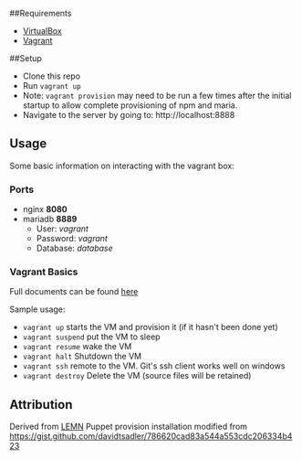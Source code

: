 
##Requirements

-	[VirtualBox](https://www.virtualbox.org/wiki/Downloads)
-	[Vagrant](https://www.vagrantup.com)

##Setup

-	Clone this repo
-	Run `vagrant up`
-   Note: `vagrant provision` may need to be run a few times after the initial startup to allow complete provisioning of npm and maria.  
-	Navigate to the server by going to: http://localhost:8888 



Usage
-----

Some basic information on interacting with the vagrant box:

### Ports

-	nginx **8080** 
-	mariadb **8889**
	-	User: *vagrant*
	-	Password: *vagrant*
	-	Database: *database*


### Vagrant Basics

Full documents can be found [here](https://www.vagrantup.com/docs/index.html)

Sample usage:

-	`vagrant up` starts the VM and provision it (if it hasn't been done yet)
-	`vagrant suspend` put the VM to sleep 
-   `vagrant resume` wake the VM
-	`vagrant halt` Shutdown the VM
-	`vagrant ssh` remote to the VM.  Git's ssh client works well on windows
-	`vagrant destroy` Delete the VM (source files will be retained)

Attribution
-----
Derived from [LEMN](https://github.com/tbremer/LEMN)
Puppet provision installation modified from https://gist.github.com/davidtsadler/786620cad83a544a553cdc206334b423